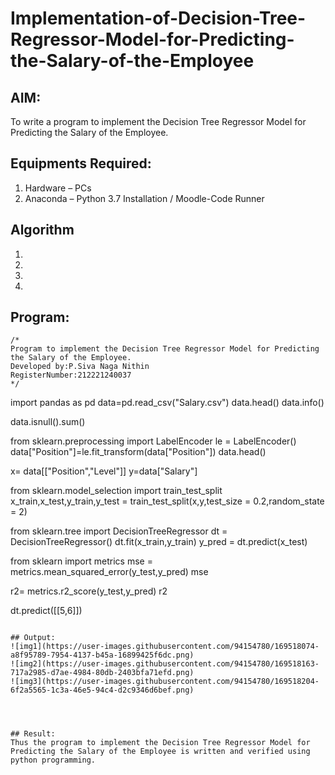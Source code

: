 # Implementation-of-Decision-Tree-Regressor-Model-for-Predicting-the-Salary-of-the-Employee

## AIM:
To write a program to implement the Decision Tree Regressor Model for Predicting the Salary of the Employee.

## Equipments Required:
1. Hardware – PCs
2. Anaconda – Python 3.7 Installation / Moodle-Code Runner

## Algorithm
1. 
2. 
3. 
4. 

## Program:
```
/*
Program to implement the Decision Tree Regressor Model for Predicting the Salary of the Employee.
Developed by:P.Siva Naga Nithin 
RegisterNumber:212221240037 
*/
```
import pandas as pd
data=pd.read_csv("Salary.csv")
data.head()
data.info()

data.isnull().sum()

from sklearn.preprocessing import LabelEncoder
le = LabelEncoder()
data["Position"]=le.fit_transform(data["Position"])
data.head()

x= data[["Position","Level"]]
y=data["Salary"]

from sklearn.model_selection import train_test_split
x_train,x_test,y_train,y_test = train_test_split(x,y,test_size = 0.2,random_state = 2)

from sklearn.tree import DecisionTreeRegressor
dt = DecisionTreeRegressor()
dt.fit(x_train,y_train)
y_pred = dt.predict(x_test)

from sklearn import metrics
mse = metrics.mean_squared_error(y_test,y_pred)
mse

r2= metrics.r2_score(y_test,y_pred)
r2

dt.predict([[5,6]])
```

## Output:
![img1](https://user-images.githubusercontent.com/94154780/169518074-a8f95789-7954-4137-b45a-16899425f6dc.png)
![img2](https://user-images.githubusercontent.com/94154780/169518163-717a2985-d7ae-4984-80db-2403bfa71efd.png)
![img3](https://user-images.githubusercontent.com/94154780/169518204-6f2a5565-1c3a-46e5-94c4-d2c9346d6bef.png)




## Result:
Thus the program to implement the Decision Tree Regressor Model for Predicting the Salary of the Employee is written and verified using python programming.
